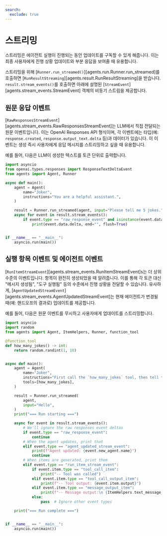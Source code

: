 ```yaml
---
search:
  exclude: true
---
```

# 스트리밍

스트리밍은 에이전트 실행이 진행되는 동안 업데이트를 구독할 수 있게 해줍니다. 이는 최종 사용자에게 진행 상황 업데이트와 부분 응답을 보여줄 때 유용합니다.

스트리밍을 위해 [`Runner.run_streamed()`][agents.run.Runner.run_streamed]를 호출하면 [`RunResultStreaming`][agents.result.RunResultStreaming]을 받습니다. `result.stream_events()`를 호출하면 아래에 설명된 [`StreamEvent`][agents.stream_events.StreamEvent] 객체의 비동기 스트림을 제공합니다.

## 원문 응답 이벤트

[`RawResponsesStreamEvent`][agents.stream_events.RawResponsesStreamEvent]는 LLM에서 직접 전달되는 원문 이벤트입니다. 이는 OpenAI Responses API 형식이며, 각 이벤트에는 타입(예: `response.created`, `response.output_text.delta` 등)과 데이터가 있습니다. 이 이벤트는 생성 즉시 사용자에게 응답 메시지를 스트리밍하고 싶을 때 유용합니다.

예를 들어, 다음은 LLM이 생성한 텍스트를 토큰 단위로 출력합니다.

```python
import asyncio
from openai.types.responses import ResponseTextDeltaEvent
from agents import Agent, Runner

async def main():
    agent = Agent(
        name="Joker",
        instructions="You are a helpful assistant.",
    )

    result = Runner.run_streamed(agent, input="Please tell me 5 jokes.")
    async for event in result.stream_events():
        if event.type == "raw_response_event" and isinstance(event.data, ResponseTextDeltaEvent):
            print(event.data.delta, end="", flush=True)


if __name__ == "__main__":
    asyncio.run(main())
```

## 실행 항목 이벤트 및 에이전트 이벤트

[`RunItemStreamEvent`][agents.stream_events.RunItemStreamEvent]s는 더 상위 수준의 이벤트입니다. 항목이 완전히 생성되었을 때 알려줍니다. 이를 통해 각 토큰 대신 "메시지 생성됨", "도구 실행됨" 등의 수준에서 진행 상황을 전달할 수 있습니다. 유사하게, [`AgentUpdatedStreamEvent`][agents.stream_events.AgentUpdatedStreamEvent]는 현재 에이전트가 변경될 때(예: 핸드오프의 결과로) 업데이트를 제공합니다.

예를 들어, 다음은 원문 이벤트를 무시하고 사용자에게 업데이트를 스트리밍합니다.

```python
import asyncio
import random
from agents import Agent, ItemHelpers, Runner, function_tool

@function_tool
def how_many_jokes() -> int:
    return random.randint(1, 10)


async def main():
    agent = Agent(
        name="Joker",
        instructions="First call the `how_many_jokes` tool, then tell that many jokes.",
        tools=[how_many_jokes],
    )

    result = Runner.run_streamed(
        agent,
        input="Hello",
    )
    print("=== Run starting ===")

    async for event in result.stream_events():
        # We'll ignore the raw responses event deltas
        if event.type == "raw_response_event":
            continue
        # When the agent updates, print that
        elif event.type == "agent_updated_stream_event":
            print(f"Agent updated: {event.new_agent.name}")
            continue
        # When items are generated, print them
        elif event.type == "run_item_stream_event":
            if event.item.type == "tool_call_item":
                print("-- Tool was called")
            elif event.item.type == "tool_call_output_item":
                print(f"-- Tool output: {event.item.output}")
            elif event.item.type == "message_output_item":
                print(f"-- Message output:\n {ItemHelpers.text_message_output(event.item)}")
            else:
                pass  # Ignore other event types

    print("=== Run complete ===")


if __name__ == "__main__":
    asyncio.run(main())
```